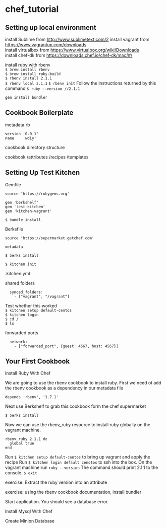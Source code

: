 chef_tutorial
=============


Setting up local environment
----------------------------
install Sublime from http://www.sublimetext.com/2 
install vagrant from https://www.vagrantup.com/downloads  
install virtualbox from https://www.virtualbox.org/wiki/Downloads  
install chef-dk from https://downloads.chef.io/chef-dk/mac/#/

install ruby with rbenv  
`$ brew install rbenv`  
`$ brew install ruby-build`  
`$ rbenv install 2.1.1`  
`$ rbenv local 2.1.1` 
`$ rbenv init`
Follow the instructions returned by this command 
`$ ruby --version //2.1.1`

`gem install bundler`


Cookbook Boilerplate
--------------------
metadata.rb

```
version '0.0.1'
name    'wdiy'
```

cookbook directory structure

cookbook
/attributes
/recipes
/templates


Setting Up Test Kitchen
-----------------------
Gemfile
```
source 'https://rubygems.org'

gem 'berkshelf'  
gem 'test-kitchen'  
gem 'kitchen-vagrant'
```
`$ bundle install`

Berksfile

```
source 'https://supermarket.getchef.com'

metadata
```

`$ berks install`


`$ kitchen init`

.kitchen.yml

shared folders  
```
  synced_folders:
    - ["vagrant", "/vagrant"]
```  
Test whether this worked  
`$ kitchen setup default-centos`  
`$ kitchen login`    
`$ cd /`  
`$ ls`  

forwarded ports  
```
  network:
    - ["forwarded_port", {guest: 4567, host: 4567}]
```

Your First Cookbook
-------------------

Install Ruby With Chef  

We are going to use the rbenv cookbook to install ruby. First we need ot add the rbenv cookbook as a dependency in our metadata file 

`depends 'rbenv', '1.7.1'`

Next use Berkshelf to grab this cookbook form the chef supermarket

`$ berks install`

Now we can use the rbenv_ruby resource to install ruby globally on the vagrant machine.

```
rbenv_ruby 2.1.1 do
  global true
end
```

Run `$ kitchen setup default-centos` to bring up vagrant and apply the recipe
Run `$ kitchen login default cenotos` to ssh into the box.
On the vagrant machine run `ruby --version`
The command should print 2.1.1 to the console.
`$ exit`

exercise: Extract the ruby version into an attribute  

exercise: using the rbenv cookbook documentation, install bundler  

Start application. You should see a database error.

Install Mysql With Chef


Create Minion Database  








